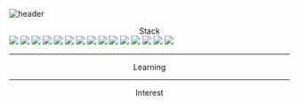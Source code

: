 ![header](https://capsule-render.vercel.app/api?type=waving&color=80EC6C&height=180&section=header&text=👋Hyune's&fontSize=50&fontColor=FFFFFF&fontAlign=80&fontAlignY=35)

<center>Stack</center>
<span>
<img src="https://img.shields.io/badge/Java-FA7128?style=flat-square&logo=Java&logoColor=white"/>
<img src="https://img.shields.io/badge/JavaScript-FA7128?style=flat-square&logo=JavaScript&logoColor=white"/>
<img src="https://img.shields.io/badge/TypeScript-FA7128?style=flat-square&logo=TypeScript&logoColor=white"/>
<img src="https://img.shields.io/badge/Spring-FA7128?style=flat-square&logo=Thymeleaf&logoColor=white">
<img src="https://img.shields.io/badge/Spring Boot-FA7128?style=flat-square&logo=Node.js&logoColor=white"/>
<img src="https://img.shields.io/badge/Gralde-FA7128?style=flat-square&logo=Gradle&logoColor=white"/>
<img src="https://img.shields.io/badge/Oracle-FA7128?style=flat-square&logo=Oracle&logoColor=white"/>
<img src="https://img.shields.io/badge/React-FA7128?style=flat-square&logo=React&logoColor=white"/>
<img src="https://img.shields.io/badge/PostgreSql-FA7128?style=flat-square&logo=PostgreSQL&logoColor=white"/>
<img src="https://img.shields.io/badge/MySql-FA7128?style=flat-square&logo=MySQL&logoColor=white"/>
<img src="https://img.shields.io/badge/HTML5-FA7128?style=flat-square&logo=HTML5&logoColor=white"/>
<img src="https://img.shields.io/badge/GraphQL-FA7128?style=flat-square&logo=GraphQL&logoColor=white"/> 
<img src="https://img.shields.io/badge/AWS-FA7128?style=flat-square&logo=Amazon AWS&logoColor=white"/>
<img src="https://img.shields.io/badge/Nginx-FA7128?style=flat-square&logo=NGINX&logoColor=white"/>
<img src="https://img.shields.io/badge/Apache-FA7128?style=flat-square&logo=Apache Tomcat&logoColor=white"/>
</span>
<hr/>

<center>Learning</center><hr/>  

<center>Interest</center>
